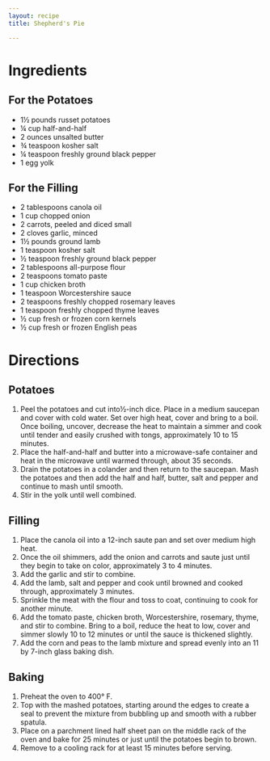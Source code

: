 ```yaml
---
layout: recipe
title: Shepherd's Pie

---
```


# Ingredients

## For the Potatoes

- 1½ pounds russet potatoes
- ¼ cup half-and-half
- 2 ounces unsalted butter
- ¾ teaspoon kosher salt
- ¼ teaspoon freshly ground black pepper
- 1 egg yolk

## For the Filling

- 2 tablespoons canola oil
- 1 cup chopped onion
- 2 carrots, peeled and diced small
- 2 cloves garlic, minced
- 1½ pounds ground lamb
- 1 teaspoon kosher salt
- ½ teaspoon freshly ground black pepper
- 2 tablespoons all-purpose flour
- 2 teaspoons tomato paste
- 1 cup chicken broth
- 1 teaspoon Worcestershire sauce
- 2 teaspoons freshly chopped rosemary leaves
- 1 teaspoon freshly chopped thyme leaves
- ½ cup fresh or frozen corn kernels
- ½ cup fresh or frozen English peas

# Directions

## Potatoes

1. Peel the potatoes and cut into½-inch dice. Place in a medium saucepan and cover with cold water. Set over high heat, cover and bring to a boil. Once boiling, uncover, decrease the heat to maintain a simmer and cook until tender and easily crushed with tongs, approximately 10 to 15 minutes.
2. Place the half-and-half and butter into a microwave-safe container and heat in the microwave until warmed through, about 35 seconds.
3. Drain the potatoes in a colander and then return to the saucepan. Mash the potatoes and then add the half and half, butter, salt and pepper and continue to mash until smooth.
4. Stir in the yolk until well combined.

## Filling

1. Place the canola oil into a 12-inch saute pan and set over medium high heat.
2. Once the oil shimmers, add the onion and carrots and saute just until they begin to take on color, approximately 3 to 4 minutes.
3. Add the garlic and stir to combine.
4. Add the lamb, salt and pepper and cook until browned and cooked through, approximately 3 minutes.
5. Sprinkle the meat with the flour and toss to coat, continuing to cook for another minute.
6. Add the tomato paste, chicken broth, Worcestershire, rosemary, thyme, and stir to combine. Bring to a boil, reduce the heat to low, cover and simmer slowly 10 to 12 minutes or until the sauce is thickened slightly.
7. Add the corn and peas to the lamb mixture and spread evenly into an 11 by 7-inch glass baking dish.

## Baking

1. Preheat the oven to 400° F.
2. Top with the mashed potatoes, starting around the edges to create a seal to prevent the mixture from bubbling up and smooth with a rubber spatula.
3. Place on a parchment lined half sheet pan on the middle rack of the oven and bake for 25 minutes or just until the potatoes begin to brown.
4. Remove to a cooling rack for at least 15 minutes before serving.